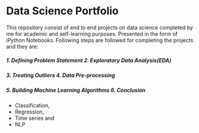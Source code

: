 # Data Science Portfolio
This repository consist of end to end projects on data science completed by me for academic and self-learning purposes. Presented in the form of iPython Notebooks. Following steps are followed for completing the projects and they are:
##### 1. Defining Problem Statement              2. Exploratory Data Analysis(EDA) 
##### 3. Treating Outliers                       4. Data Pre-processing
##### 5. Building Machine Learning Algorithms    6. Conclusion

* Classification,
* Regression,
* Time series and 
* NLP
